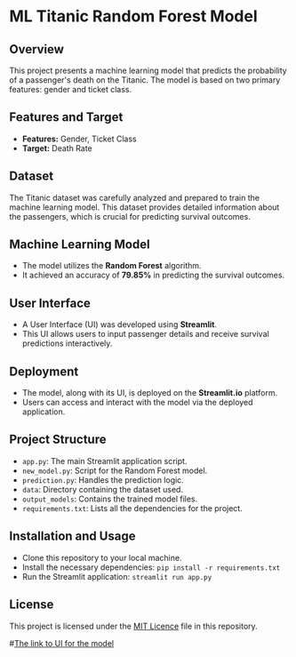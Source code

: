 
# ML Titanic Random Forest Model

## Overview
This project presents a machine learning model that predicts the probability of a passenger's death on the Titanic. The model is based on two primary features: gender and ticket class.

## Features and Target
- **Features:** Gender, Ticket Class
- **Target:** Death Rate

## Dataset
The Titanic dataset was carefully analyzed and prepared to train the machine learning model. This dataset provides detailed information about the passengers, which is crucial for predicting survival outcomes.

## Machine Learning Model
- The model utilizes the **Random Forest** algorithm.
- It achieved an accuracy of **79.85%** in predicting the survival outcomes.

## User Interface
- A User Interface (UI) was developed using **Streamlit**. 
- This UI allows users to input passenger details and receive survival predictions interactively.

## Deployment
- The model, along with its UI, is deployed on the **Streamlit.io** platform.
- Users can access and interact with the model via the deployed application.

## Project Structure
- `app.py`: The main Streamlit application script.
- `new_model.py`: Script for the Random Forest model.
- `prediction.py`: Handles the prediction logic.
- `data`: Directory containing the dataset used.
- `output_models`: Contains the trained model files.
- `requirements.txt`: Lists all the dependencies for the project.

## Installation and Usage
- Clone this repository to your local machine.
- Install the necessary dependencies: `pip install -r requirements.txt`
- Run the Streamlit application: `streamlit run app.py`

## License
This project is licensed under the [MIT Licence](LICENSE) file in this repository.

#[The link to UI for the model](https://siddhartha1986-ml-model-titanic-app-88wbxp.streamlit.app/)
